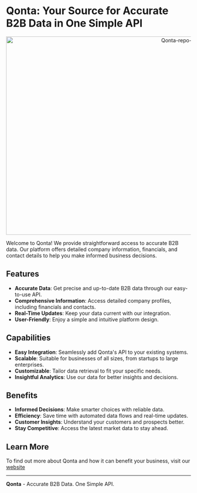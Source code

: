 # Qonta: Your Source for Accurate B2B Data in One Simple API

<div align="center">
    <img src="https://github.com/user-attachments/assets/8772c4bd-f4db-42c4-b8c6-c44d70706fef" alt="Qonta-repo-banner" width="960" height="540">
</div>

Welcome to Qonta! We provide straightforward access to accurate B2B data. Our platform offers detailed company information, financials, and contact details to help you make informed business decisions.

## Features

- **Accurate Data**: Get precise and up-to-date B2B data through our easy-to-use API.
- **Comprehensive Information**: Access detailed company profiles, including financials and contacts.
- **Real-Time Updates**: Keep your data current with our integration.
- **User-Friendly**: Enjoy a simple and intuitive platform design.

## Capabilities

- **Easy Integration**: Seamlessly add Qonta's API to your existing systems.
- **Scalable**: Suitable for businesses of all sizes, from startups to large enterprises.
- **Customizable**: Tailor data retrieval to fit your specific needs.
- **Insightful Analytics**: Use our data for better insights and decisions.

## Benefits

- **Informed Decisions**: Make smarter choices with reliable data.
- **Efficiency**: Save time with automated data flows and real-time updates.
- **Customer Insights**: Understand your customers and prospects better.
- **Stay Competitive**: Access the latest market data to stay ahead.

## Learn More

To find out more about Qonta and how it can benefit your business, visit our [website](https://qonta.co)

---

**Qonta** - Accurate B2B Data. One Simple API.
